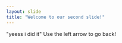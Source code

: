 ```yaml
---
layout: slide
title: "Welcome to our second slide!"
---
```

"yeess i did it"
Use the left arrow to go back!
